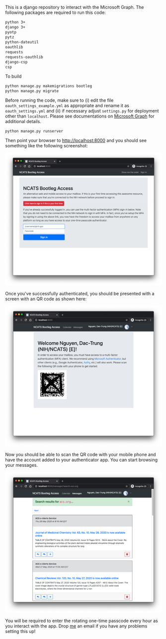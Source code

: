 This is a django repository to interact with the Microsoft Graph. The
following packages are required to run this code:

```
python 3+
django 3+
pyotp
pytz
python-dateutil
oauthlib
requests
requests-oauthlib
django-csp
csp
```

To build

```
python manage.py makemigrations bootleg
python manage.py migrate
```

Before running the code, make sure to (i) edit the file `oauth_settings_example.yml` as appropriate
and rename it as `oauth_settings.yml` and (ii) if necessary adjust `settings.py` for deployment other 
than `localhost`. Please see documentations on 
[Microsoft Graph](https://developer.microsoft.com/en-us/graph/get-started/python) for additional details.

```
python manage.py runserver
```

Then point your browser to
[http://localhost:8000](http://localhost:8000) and you should see
something like the following screenshot:

![Login](bootleg1.png)

Once you've successfully authenticated, you should be presented with a
screen with an QR code as shown here:

![QR code](bootleg3.png)

Now you should be able to scan the QR code with your mobile phone and
have the account added to your authenticator app. You can start
browsing your messages.

![Messages](bootleg2.png)

You will be required to enter the rotating one-time passcode every
hour as you interact with the app. Drop
[me](mailto:nguyenda@mail.nih.gov) an email if you have any problems
setting this up!




